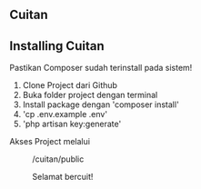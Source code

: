 ## Cuitan

<desc here guys>

## Installing Cuitan

Pastikan Composer sudah terinstall pada sistem!

1. Clone Project dari Github
2. Buka folder project dengan terminal
3. Install package dengan 'composer install'
4. 'cp .env.example .env'
5. 'php artisan key:generate'

Akses Project melalui <dir>/cuitan/public
    
Selamat bercuit!
